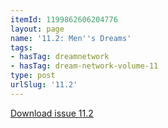 ```yaml
---
itemId: 1199862606204776
layout: page
name: '11.2: Men''s Dreams'
tags:
- hasTag: dreamnetwork
- hasTag: dream-network-volume-11
type: post
urlSlug: '11.2'
---
```

<a href="files/pdfs/Volume_11/11.2-Dream-Network-Vol-11-No-2.pdf" download="">Download issue 11.2</a>